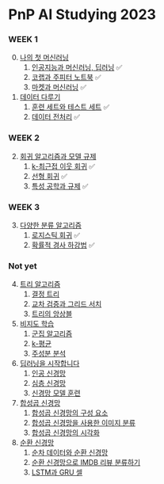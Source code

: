 # PnP AI Studying 2023

### WEEK 1

0. [나의 첫 머신러닝](https://github.com/RFLXN/PnP.AI.2023/tree/main/doc/0.%20%EB%82%98%EC%9D%98%20%EC%B2%AB%20%EB%A8%B8%EC%8B%A0%EB%9F%AC%EB%8B%9D)
    1. [인공지능과 머신러닝, 딥러닝](https://github.com/RFLXN/PnP.AI.2023/tree/main/doc/0.%20%EB%82%98%EC%9D%98%20%EC%B2%AB%20%EB%A8%B8%EC%8B%A0%EB%9F%AC%EB%8B%9D/1.%20%EC%9D%B8%EA%B3%B5%EC%A7%80%EB%8A%A5%EA%B3%BC%20%EB%A8%B8%EC%8B%A0%EB%9F%AC%EB%8B%9D%2C%20%EB%94%A5%EB%9F%AC%EB%8B%9D) ✅
    2. [코랩과 주피터 노트북](https://github.com/RFLXN/PnP.AI.2023/tree/main/doc/0.%20%EB%82%98%EC%9D%98%20%EC%B2%AB%20%EB%A8%B8%EC%8B%A0%EB%9F%AC%EB%8B%9D/2.%20%EC%BD%94%EB%9E%A9%EA%B3%BC%20%EC%A3%BC%ED%94%BC%ED%84%B0%20%EB%85%B8%ED%8A%B8%EB%B6%81) ✅
    3. [마켓과 머신러닝](https://github.com/RFLXN/PnP.AI.2023/tree/main/doc/0.%20%EB%82%98%EC%9D%98%20%EC%B2%AB%20%EB%A8%B8%EC%8B%A0%EB%9F%AC%EB%8B%9D/3.%20%EB%A7%88%EC%BC%93%EA%B3%BC%20%EB%A8%B8%EC%8B%A0%EB%9F%AC%EB%8B%9D) ✅
1. [데이터 다루기](https://github.com/RFLXN/PnP.AI.2023/tree/main/doc/1.%20%EB%8D%B0%EC%9D%B4%ED%84%B0%20%EB%8B%A4%EB%A3%A8%EA%B8%B0)
    1. [훈련 세트와 테스트 세트](https://github.com/RFLXN/PnP.AI.2023/tree/main/doc/1.%20%EB%8D%B0%EC%9D%B4%ED%84%B0%20%EB%8B%A4%EB%A3%A8%EA%B8%B0/1.%20%ED%9B%88%EB%A0%A8%20%EC%84%B8%ED%8A%B8%EC%99%80%20%ED%85%8C%EC%8A%A4%ED%8A%B8%20%EC%84%B8%ED%8A%B8) ✅
    2. [데이터 전처리](https://github.com/RFLXN/PnP.AI.2023/tree/main/doc/1.%20%EB%8D%B0%EC%9D%B4%ED%84%B0%20%EB%8B%A4%EB%A3%A8%EA%B8%B0/2.%20%EB%8D%B0%EC%9D%B4%ED%84%B0%20%EC%A0%84%EC%B2%98%EB%A6%AC) ✅

### WEEK 2

2. [회귀 알고리즘과 모델 규제](https://github.com/RFLXN/PnP.AI.2023/tree/main/doc/2.%20%ED%9A%8C%EA%B7%80%20%EC%95%8C%EA%B3%A0%EB%A6%AC%EC%A6%98%EA%B3%BC%20%EB%AA%A8%EB%8D%B8%20%EA%B7%9C%EC%A0%9C)
    1. [k-최근접 이웃 회귀](https://github.com/RFLXN/PnP.AI.2023/tree/main/doc/2.%20%ED%9A%8C%EA%B7%80%20%EC%95%8C%EA%B3%A0%EB%A6%AC%EC%A6%98%EA%B3%BC%20%EB%AA%A8%EB%8D%B8%20%EA%B7%9C%EC%A0%9C/1.%20k-%EC%B5%9C%EA%B7%BC%EC%A0%91%20%EC%9D%B4%EC%9B%83%20%ED%9A%8C%EA%B7%80) ✅
    2. [선형 회귀](https://github.com/RFLXN/PnP.AI.2023/tree/main/doc/2.%20%ED%9A%8C%EA%B7%80%20%EC%95%8C%EA%B3%A0%EB%A6%AC%EC%A6%98%EA%B3%BC%20%EB%AA%A8%EB%8D%B8%20%EA%B7%9C%EC%A0%9C/2.%20%EC%84%A0%ED%98%95%20%ED%9A%8C%EA%B7%80) ✅
    3. [특성 공학과 규제](https://github.com/RFLXN/PnP.AI.2023/tree/main/doc/2.%20%ED%9A%8C%EA%B7%80%20%EC%95%8C%EA%B3%A0%EB%A6%AC%EC%A6%98%EA%B3%BC%20%EB%AA%A8%EB%8D%B8%20%EA%B7%9C%EC%A0%9C/3.%20%ED%8A%B9%EC%84%B1%20%EA%B3%B5%ED%95%99%EA%B3%BC%20%EA%B7%9C%EC%A0%9C) ✅

### WEEK 3

3. [다양한 분류 알고리즘](https://github.com/RFLXN/PnP.AI.2023/tree/main/doc/3.%20%EB%8B%A4%EC%96%91%ED%95%9C%20%EB%B6%84%EB%A5%98%20%EC%95%8C%EA%B3%A0%EB%A6%AC%EC%A6%98)
    1. [로지스틱 회귀](https://github.com/RFLXN/PnP.AI.2023/tree/main/doc/3.%20%EB%8B%A4%EC%96%91%ED%95%9C%20%EB%B6%84%EB%A5%98%20%EC%95%8C%EA%B3%A0%EB%A6%AC%EC%A6%98/1.%20%EB%A1%9C%EC%A7%80%EC%8A%A4%ED%8B%B1%20%ED%9A%8C%EA%B7%80) ✅
    2. [확률적 경사 하강법](https://github.com/RFLXN/PnP.AI.2023/tree/main/doc/3.%20%EB%8B%A4%EC%96%91%ED%95%9C%20%EB%B6%84%EB%A5%98%20%EC%95%8C%EA%B3%A0%EB%A6%AC%EC%A6%98/2.%20%ED%99%95%EB%A5%A0%EC%A0%81%20%EA%B2%BD%EC%82%AC%20%ED%95%98%EA%B0%95%EB%B2%95) ✅
### Not yet

4. [트리 알고리즘](https://github.com/RFLXN/PnP.AI.2023/tree/main/doc/4.%20%ED%8A%B8%EB%A6%AC%20%EC%95%8C%EA%B3%A0%EB%A6%AC%EC%A6%98)
    1. [결정 트리](https://github.com/RFLXN/PnP.AI.2023/tree/main/doc/4.%20%ED%8A%B8%EB%A6%AC%20%EC%95%8C%EA%B3%A0%EB%A6%AC%EC%A6%98/1.%20%EA%B2%B0%EC%A0%95%20%ED%8A%B8%EB%A6%AC)
    2. [교차 검증과 그리드 서치](https://github.com/RFLXN/PnP.AI.2023/tree/main/doc/4.%20%ED%8A%B8%EB%A6%AC%20%EC%95%8C%EA%B3%A0%EB%A6%AC%EC%A6%98/2.%20%EA%B5%90%EC%B0%A8%20%EA%B2%80%EC%A6%9D%EA%B3%BC%20%EA%B7%B8%EB%A6%AC%EB%93%9C%20%EC%84%9C%EC%B9%98)
    3. [트리의 앙상블](https://github.com/RFLXN/PnP.AI.2023/tree/main/doc/4.%20%ED%8A%B8%EB%A6%AC%20%EC%95%8C%EA%B3%A0%EB%A6%AC%EC%A6%98/3.%20%ED%8A%B8%EB%A6%AC%EC%9D%98%20%EC%95%99%EC%83%81%EB%B8%94)
5. [비지도 학습](https://github.com/RFLXN/PnP.AI.2023/tree/main/doc/5.%20%EB%B9%84%EC%A7%80%EB%8F%84%20%ED%95%99%EC%8A%B5)
    1. [군집 알고리즘](https://github.com/RFLXN/PnP.AI.2023/tree/main/doc/5.%20%EB%B9%84%EC%A7%80%EB%8F%84%20%ED%95%99%EC%8A%B5/1.%20%EA%B5%B0%EC%A7%91%20%EC%95%8C%EA%B3%A0%EB%A6%AC%EC%A6%98)
    2. [k-평균](https://github.com/RFLXN/PnP.AI.2023/tree/main/doc/5.%20%EB%B9%84%EC%A7%80%EB%8F%84%20%ED%95%99%EC%8A%B5/2.%20k-%ED%8F%89%EA%B7%A0)
    3. [주성분 분석](https://github.com/RFLXN/PnP.AI.2023/tree/main/doc/5.%20%EB%B9%84%EC%A7%80%EB%8F%84%20%ED%95%99%EC%8A%B5/3.%20%EC%A3%BC%EC%84%B1%EB%B6%84%20%EB%B6%84%EC%84%9D)
6. [딥러닝을 시작합니다](https://github.com/RFLXN/PnP.AI.2023/tree/main/doc/6.%20%EB%94%A5%EB%9F%AC%EB%8B%9D%EC%9D%84%20%EC%8B%9C%EC%9E%91%ED%95%A9%EB%8B%88%EB%8B%A4)
    1. [인공 신경망](https://github.com/RFLXN/PnP.AI.2023/tree/main/doc/6.%20%EB%94%A5%EB%9F%AC%EB%8B%9D%EC%9D%84%20%EC%8B%9C%EC%9E%91%ED%95%A9%EB%8B%88%EB%8B%A4/1.%20%EC%9D%B8%EA%B3%B5%20%EC%8B%A0%EA%B2%BD%EB%A7%9D)
    2. [심층 신경망](https://github.com/RFLXN/PnP.AI.2023/tree/main/doc/6.%20%EB%94%A5%EB%9F%AC%EB%8B%9D%EC%9D%84%20%EC%8B%9C%EC%9E%91%ED%95%A9%EB%8B%88%EB%8B%A4/2.%20%EC%8B%AC%EC%B8%B5%20%EC%8B%A0%EA%B2%BD%EB%A7%9D)
    3. [신경망 모델 훈련](https://github.com/RFLXN/PnP.AI.2023/tree/main/doc/6.%20%EB%94%A5%EB%9F%AC%EB%8B%9D%EC%9D%84%20%EC%8B%9C%EC%9E%91%ED%95%A9%EB%8B%88%EB%8B%A4/3.%20%EC%8B%A0%EA%B2%BD%EB%A7%9D%20%EB%AA%A8%EB%8D%B8%20%ED%9B%88%EB%A0%A8)
7. [합성곱 신경망](https://github.com/RFLXN/PnP.AI.2023/tree/main/doc/7.%20%ED%95%A9%EC%84%B1%EA%B3%B1%20%EC%8B%A0%EA%B2%BD%EB%A7%9D)
    1. [합성곱 신경망의 구성 요소](https://github.com/RFLXN/PnP.AI.2023/tree/main/doc/7.%20%ED%95%A9%EC%84%B1%EA%B3%B1%20%EC%8B%A0%EA%B2%BD%EB%A7%9D/1.%20%ED%95%A9%EC%84%B1%EA%B3%B1%20%EC%8B%A0%EA%B2%BD%EB%A7%9D%EC%9D%98%20%EA%B5%AC%EC%84%B1%20%EC%9A%94%EC%86%8C)
    2. [합성곱 신경망을 사용한 이미지 분류](https://github.com/RFLXN/PnP.AI.2023/tree/main/doc/7.%20%ED%95%A9%EC%84%B1%EA%B3%B1%20%EC%8B%A0%EA%B2%BD%EB%A7%9D/2.%20%ED%95%A9%EC%84%B1%EA%B3%B1%20%EC%8B%A0%EA%B2%BD%EB%A7%9D%EC%9D%84%20%EC%82%AC%EC%9A%A9%ED%95%9C%20%EC%9D%B4%EB%AF%B8%EC%A7%80%20%EB%B6%84%EB%A5%98)
    3. [합성곱 신경망의 시각화](https://github.com/RFLXN/PnP.AI.2023/tree/main/doc/7.%20%ED%95%A9%EC%84%B1%EA%B3%B1%20%EC%8B%A0%EA%B2%BD%EB%A7%9D/3.%20%ED%95%A9%EC%84%B1%EA%B3%B1%20%EC%8B%A0%EA%B2%BD%EB%A7%9D%EC%9D%98%20%EC%8B%9C%EA%B0%81%ED%99%94)
8. [순환 신경망](https://github.com/RFLXN/PnP.AI.2023/tree/main/doc/8.%20%EC%88%9C%ED%99%98%20%EC%8B%A0%EA%B2%BD%EB%A7%9D)
    1. [순차 데이터와 순환 신경망](https://github.com/RFLXN/PnP.AI.2023/tree/main/doc/8.%20%EC%88%9C%ED%99%98%20%EC%8B%A0%EA%B2%BD%EB%A7%9D/1.%20%EC%88%9C%EC%B0%A8%20%EB%8D%B0%EC%9D%B4%ED%84%B0%EC%99%80%20%EC%88%9C%ED%99%98%20%EC%8B%A0%EA%B2%BD%EB%A7%9D)
    2. [순환 신경망으로 IMDB 리뷰 분류하기](https://github.com/RFLXN/PnP.AI.2023/tree/main/doc/8.%20%EC%88%9C%ED%99%98%20%EC%8B%A0%EA%B2%BD%EB%A7%9D/2.%20%EC%88%9C%ED%99%98%20%EC%8B%A0%EA%B2%BD%EB%A7%9D%EC%9C%BC%EB%A1%9C%20IMDB%20%EB%A6%AC%EB%B7%B0%20%EB%B6%84%EB%A5%98%ED%95%98%EA%B8%B0)
    3. [LSTM과 GRU 셀](https://github.com/RFLXN/PnP.AI.2023/tree/main/doc/8.%20%EC%88%9C%ED%99%98%20%EC%8B%A0%EA%B2%BD%EB%A7%9D/3.%20LSTM%EA%B3%BC%20GRU%20%EC%85%80)